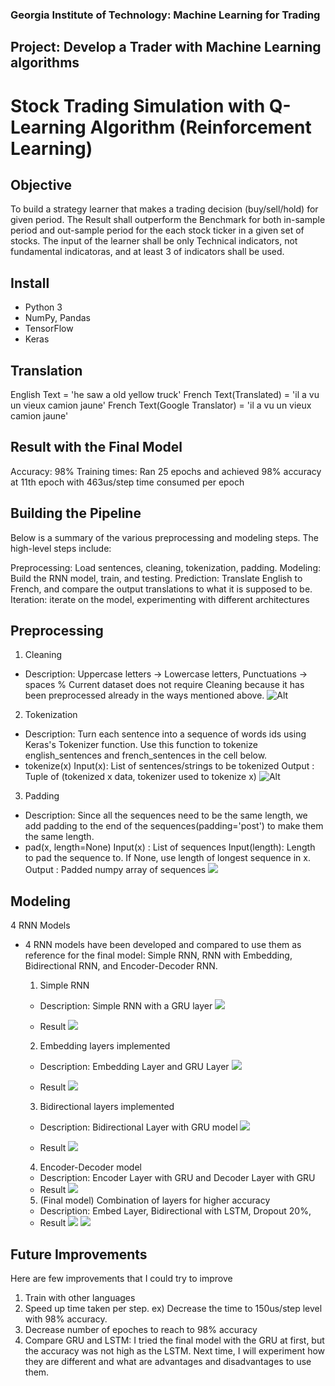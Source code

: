 ### Georgia Institute of Technology: Machine Learning for Trading

## Project: Develop a Trader with Machine Learning algorithms

# Stock Trading Simulation with Q-Learning Algorithm (Reinforcement Learning)

## Objective
To build a strategy learner that makes a trading decision (buy/sell/hold) for given period. 
The Result shall outperform the Benchmark for both in-sample period and out-sample period for the each stock ticker in a given set of stocks. 
The input of the learner shall be only Technical indicators, not fundamental indicatoras, and at least 3 of indicators shall be used.

## Install
- Python 3
- NumPy, Pandas
- TensorFlow
- Keras

## Translation
English Text = 'he saw a old yellow truck'
French Text(Translated)        = 'il a vu un vieux camion jaune'
French Text(Google Translator) = 'il a vu un vieux camion jaune'

## Result with the Final Model
Accuracy: 98%
Training times: Ran 25 epochs and achieved 98% accuracy at 11th epoch with 463us/step time consumed per epoch

## Building the Pipeline
Below is a summary of the various preprocessing and modeling steps. The high-level steps include:

Preprocessing: Load sentences, cleaning, tokenization, padding.
Modeling: Build the RNN model, train, and testing. 
Prediction: Translate English to French, and compare the output translations to what it is supposed to be.
Iteration: iterate on the model, experimenting with different architectures

## Preprocessing
1. Cleaning
* Description: Uppercase letters -> Lowercase letters, Punctuations -> spaces 
               % Current dataset does not require Cleaning because it has been preprocessed already in the ways mentioned above.
  ![Alt](images/PreprocessClean.png)
        
2. Tokenization
* Description: Turn each sentence into a sequence of words ids using Keras's Tokenizer function. Use this function to tokenize english_sentences and french_sentences in the cell below.
* tokenize(x)
    Input(x): List of sentences/strings to be tokenized
    Output  : Tuple of (tokenized x data, tokenizer used to tokenize x)
  ![Alt](images/PreprocessToken.png)
  
3. Padding
* Description: Since all the sequences need to be the same length, we add padding to the end of the sequences(padding='post') to make them the same length.
* pad(x, length=None)
    Input(x)     : List of sequences
    Input(length): Length to pad the sequence to.  If None, use length of longest sequence in x.
    Output       : Padded numpy array of sequences
  ![](images/PreprocessPad.png)

## Modeling
4 RNN Models
* 4 RNN models have been developed and compared to use them as reference for the final model: Simple RNN, RNN with Embedding, Bidirectional RNN, and Encoder-Decoder RNN. 
  1. Simple RNN
    * Description: Simple RNN with a GRU layer
    ![](images/SimpleRNN.png)
  
    * Result
    ![](images/SimpleRNNresult.png)
      
  2. Embedding layers implemented
    * Description: Embedding Layer and GRU Layer
    ![](images/EmbedRNN.png)
    
    * Result
    ![](images/SimpleRNNresult.png)
  
  3. Bidirectional layers implemented
    * Description: Bidirectional Layer with GRU model
    ![](images/BidirecRNN.png)

    * Result
    ![](images/BidRNNresult.png)
    
  4. Encoder-Decoder model
    * Description: Encoder Layer with GRU and Decoder Layer with GRU
    * Result
    ![](images/EncdecRNNresult.png)
     
  5. (Final model) Combination of layers for higher accuracy
    * Description: Embed Layer, Bidirectional with LSTM, Dropout 20%, 
    * Result
    ![](images/FinalRNNresult1.png)
    ![](images/FinalRNNresult2.png)    
  
## Future Improvements
Here are few improvements that I could try to improve

1. Train with other languages
2. Speed up time taken per step. ex) Decrease the time to 150us/step level with 98% accuracy.
3. Decrease number of epoches to reach to 98% accuracy
4. Compare GRU and LSTM: I tried the final model with  the GRU at first, but the accuracy was not high as the LSTM. Next time, I will experiment how they are different and what are advantages and disadvantages to use them. 
